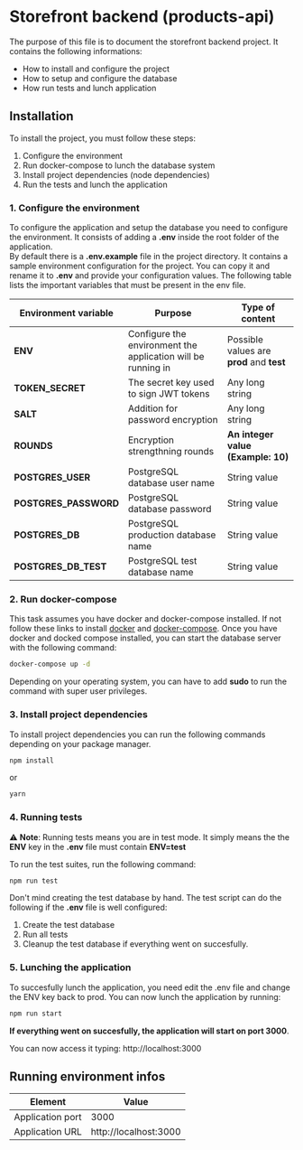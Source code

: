 # Storefront backend (products-api)
The purpose of this file is to document the storefront backend project. It contains the following informations:

- How to install and configure the project
- How to setup and configure the database
- How run tests and lunch application

## Installation
To install the project, you must follow these steps:

1. Configure the environment
2. Run docker-compose to lunch the database system
3. Install project dependencies (node dependencies)
4. Run the tests and lunch the application

### 1. Configure the environment
To configure the application and setup the database you need to configure the environment.
It  consists of adding  a **.env** inside the root folder of the application.  
By default there is a **.env.example** file in the project directory. 
It contains a sample environment configuration for the project.
You can copy it and rename it to **.env** and provide your configuration values.
The following table lists the important variables that must be present in the env file.

| **Environment variable** | **Purpose**                                                  | **Type of content**                       |
|--------------------------|--------------------------------------------------------------|-------------------------------------------|
| **ENV**                  | Configure the environment the application will be running in | Possible values are **prod** and **test** |
| **TOKEN_SECRET**         | The secret key used to sign JWT tokens                       | Any long string                           |
| **SALT**                 | Addition for password encryption                             | Any long string                           |
| **ROUNDS**               | Encryption strengthning rounds                               | **An integer value (Example: 10)**        |
| **POSTGRES_USER**        | PostgreSQL database user name                                | String value                              |
| **POSTGRES_PASSWORD**    | PostgreSQL database password                                 | String value                              |
| **POSTGRES_DB**          | PostgreSQL production database name                          | String value                              |
| **POSTGRES_DB_TEST**     | PostgreSQL test database name                                | String value                              |


### 2. Run docker-compose
This task assumes you have docker and docker-compose installed. If not follow these links to install [docker](https://docs.docker.com/get-docker/) and [docker-compose](https://docs.docker.com/compose/install/).
Once you have docker and docked compose installed, you can start the database server with the following command:

```bash
docker-compose up -d 
```

Depending on your operating system, you can have to add **sudo** to run the command with super user privileges. 

### 3. Install project dependencies
To install project dependencies you can run the following commands depending on your package manager.
```bash
npm install
```
or 
```bash 
yarn
```

### 4. Running tests
:warning: **Note**: Running tests means you are in test mode. It simply means the the **ENV** key in the **.env** file must contain **ENV=test**

To run the test suites, run the following command: 
```bash
npm run test
```
Don't mind creating the test database by hand. The test script can do the following if the **.env** file is well configured:
1. Create the test database
2. Run all tests 
3. Cleanup the test database if everything went on succesfully.

### 5. Lunching the application
To succesfully lunch the application, you need edit the .env file and change the ENV key back to prod. 
You can now lunch the application by running:

```bash
npm run start
```
**If everything went on succesfully, the application will start on port 3000**.

You can now access it typing: http://localhost:3000

## Running environment infos

| Element          | Value                 |
|------------------|-----------------------|
| Application port | 3000                  |
| Application URL  | http://localhost:3000 |
